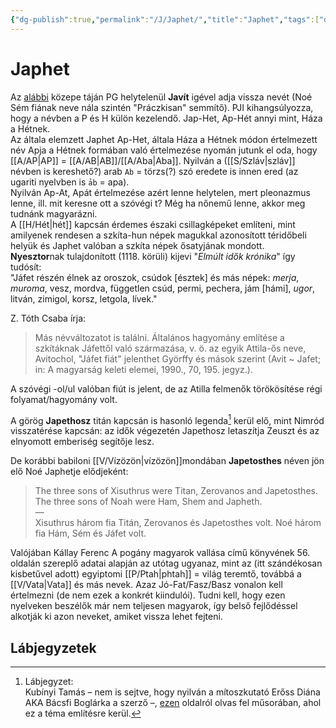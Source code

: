 ```yaml
---
{"dg-publish":true,"permalink":"/J/Japhet/","title":"Japhet","tags":["dg_uploaded","Englishtexttranslated"],"created":"2023-10-23T05:34","updated":"2023-11-10T10:48"}
---
```



# Japhet

Az [alábbi](https://youtu.be/xF2hpMBgYn0) közepe táján PG helytelenül **Javít** igével adja vissza nevét (Noé Sém fiának neve nála szintén "Práczkisan" semmítő). PJI kihangsúlyozza, hogy a névben a P és H külön kezelendő. Jap-Het, Ap-Hét annyi mint, Háza a Hétnek.  
Az általa elemzett Japhet Ap-Het, általa Háza a Hétnek módon értelmezett név Apja a Hétnek formában való értelmezése nyomán jutunk el oda, hogy [[A/AP\|AP]] = [[A/AB\|AB]]/[[A/Aba\|Aba]]. Nyilván a ([[S/Szláv\|szláv]] névben is kereshető?) arab `Ab` = törzs(?) szó eredete is innen ered (az ugariti nyelvben is `ảb` = apa).  
Nyilván Ap-At, Apát értelmezése azért lenne helytelen, mert pleonazmus lenne, ill. mit keresne ott a szóvégi t? Még ha nőnemű lenne, akkor meg tudnánk magyarázni.  
A [[H/Hét\|hét]] kapcsán érdemes északi csillagképeket említeni, mint amilyenek rendesen a szkíta-hun népek magukkal azonosított téridőbeli helyük és Japhet valóban a szkíta népek ősatyjának mondott.  
**Nyesztor**nak tulajdonított (1118. körüli) kijevi "*Elmúlt idők krónika*" így tudósít:  
"Jáfet részén élnek az oroszok, csúdok \[észtek\] és más népek: *merja*, *muroma*, vesz, mordva, független csúd, permi, pechera, jám \[hámi\], *ugor*, litván, zimigol, korsz, letgola, lívek."  

Z. Tóth Csaba írja:  
> Más névváltozatot is találni. Általános hagyomány említése a szkítáknak Jáfettől való származása, v. ö. az egyik Attila-ős neve, Avitochol, "Jáfet fiát" jelenthet Györffy és mások szerint (Avit ~ Jafet; in: A magyarság keleti elemei, 1990., 70, 195. jegyz.).  

A szóvégi -ol/ul valóban fiút is jelent, de az Atilla felmenők törökösítése régi folyamat/hagyomány volt.  

A görög **Japethosz** titán kapcsán is hasonló legenda[^1] kerül elő, mint Nimród visszatérése kapcsán: az idők végezetén Japethosz letaszítja Zeuszt és az elnyomott emberiség segítője lesz.  

De korábbi babiloni [[V/Vízözön\|vízözön]]mondában **Japetosthes** néven jön elő Noé Japhetje elődjeként:  
> The three sons of Xisuthrus were Titan, Zerovanos and Japetosthes. The three sons of Noah were Ham, Shem and Japheth.  
> —  
> Xisuthrus három fia Titán, Zerovanos és Japetosthes volt. Noé három fia Hám, Sém és Jáfet volt.  

Valójában Kállay Ferenc A pogány magyarok vallása című könyvének 56. oldalán szereplő adatai alapján az utótag ugyanaz, mint az (itt szándékosan kisbetűvel adott) egyiptomi [[P/Ptah\|phtah]] = világ teremtő, továbbá a [[V/Vata\|Vata]] és más nevek. Azaz Jó-Fat/Fasz/Basz vonalon kell értelmezni (de nem ezek a konkrét kiindulói). Tudni kell, hogy ezen nyelveken beszélők már nem teljesen magyarok, így belső fejlődéssel alkotják ki azon neveket, amiket vissza lehet fejteni.  

## Lábjegyzetek

[^1]: Lábjegyzet:  
Kubínyi Tamás – nem is sejtve, hogy nyilván a mítoszkutató Erőss Diána AKA Bácsfi Boglárka a szerző –, [ezen](https://vilagfigyelo.com/eltitkolt-osi-profeciak-a-vegiteletrol-a-hun-magyarsag-neperol/) oldalról olvas fel műsorában, ahol ez a téma említésre kerül.  